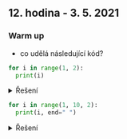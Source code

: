 ## 12. hodina - 3. 5. 2021

### Warm up

- co udělá následující kód?

``` python
for i in range(1, 2):
  print(i)
```

<details>
<summary>Řešení</summary>
```
1
```
  range(min, max) - cyklus začíná minimu a končí na maximum - 1
</details>

``` python
for i in range(1, 10, 2):
  print(i, end=" ")
```

<details>
<summary>Řešení</summary>
```
1 3 5 7 9 
```
  sep - separátor - co se vytikne mezi argumenty print
  end - konec řádku - co se vytiskne na konci print
</details>
